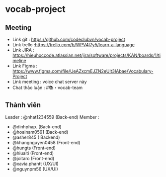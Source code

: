 # vocab-project
## Meeting
- Link git : https://github.com/codeclubvn/vocab-project
- Link trello :https://trello.com/b/WPV4l7y5/learn-a-language
- Link JIRA : https://hieuhoccode.atlassian.net/jira/software/projects/KAN/boards/1/timeline
- Link Figma : https://www.figma.com/file/UeAZxcmEJZN2eUlt3IAbae/Vocabulary-Project
- Link meeting : voice chat server này
- Chat thảo luận : #📚・vocab-team 
## Thành viên
Leader : @nhat1234559 (Back-end)
Member : 
- @dinhphap. (Back-end)
- @hoainam0591  (Back-end)
- @asher845 ( Backend)
- @khangnguyen0458  (Front-end)
- @hungts  (Front-end)
- @hiuaiti (Front-end)
- @joitaro  (Front-end)
- @xavia.phantt  (UX/UI)
- @nguynpm56 (UX/UI)